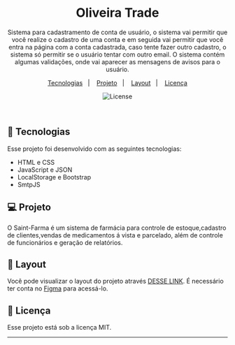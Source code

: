 <h1 align="center"> Oliveira Trade </h1>

<p align="center">
Sistema para cadastramento de conta de usuário, o sistema vai permitir que você realize o cadastro de uma conta e em seguida vai permitir que você entra na página com a conta cadastrada, caso tente fazer outro cadastro, o sistema só permitir se o usuário tentar com outro email. O sistema contém algumas validações, onde vai aparecer as mensagens de avisos para o usuário. 
</p>

<p align="center">
  <a href="#-tecnologias">Tecnologias</a>&nbsp;&nbsp;&nbsp;|&nbsp;&nbsp;&nbsp;
  <a href="#-projeto">Projeto</a>&nbsp;&nbsp;&nbsp;|&nbsp;&nbsp;&nbsp;
  <a href="#-layout">Layout</a>&nbsp;&nbsp;&nbsp;|&nbsp;&nbsp;&nbsp;
  <a href="#memo-licença">Licença</a>
</p>

<p align="center">
  <img alt="License" src="https://img.shields.io/static/v1?label=license&message=MIT&color=49AA26&labelColor=000000">
</p>

<br>

<!-- <p align="center">
  <img alt="SaintFarm" src="" width="100%">
</p> -->

## 🚀 Tecnologias

Esse projeto foi desenvolvido com as seguintes tecnologias:

- HTML e CSS
- JavaScript e JSON
- LocalStorage e Bootstrap
- SmtpJS 

## 💻 Projeto

O Saint-Farma é um sistema de farmácia para controle de estoque,cadastro de clientes,vendas de medicamentos á vista e parcelado, além de controle de funcionários e geração de relatórios. 

## 🔖 Layout

Você pode visualizar o layout do projeto através [DESSE LINK](https://www.figma.com/file/5EZbY7mEqbwFWu87kOqxwj/ProjetoFarm%C3%A1cia?node-id=0%3A1). É necessário ter conta no [Figma](https://figma.com) para acessá-lo.

## :memo: Licença

Esse projeto está sob a licença MIT.

---
